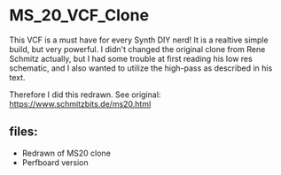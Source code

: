 # MS_20_VCF_Clone

This VCF is a must have for every Synth DIY nerd! It is a realtive simple build, but very powerful.
I didn't changed the original clone from Rene Schmitz actually, but I had some trouble at first reading his low res schematic, and I also wanted to utilize the high-pass as described in his text. 

Therefore I did this redrawn. See original: https://www.schmitzbits.de/ms20.html

## files:
- Redrawn of MS20 clone
- Perfboard version
